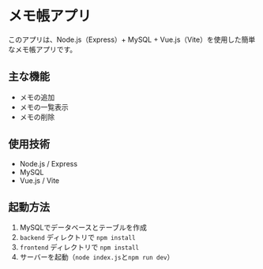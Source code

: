 # メモ帳アプリ

このアプリは、Node.js（Express）+ MySQL + Vue.js（Vite）を使用した簡単なメモ帳アプリです。

## 主な機能
- メモの追加
- メモの一覧表示
- メモの削除

## 使用技術
- Node.js / Express
- MySQL
- Vue.js / Vite

## 起動方法
1. MySQLでデータベースとテーブルを作成
2. `backend` ディレクトリで `npm install`
3. `frontend` ディレクトリで `npm install`
4. サーバーを起動（`node index.js`と`npm run dev`）
